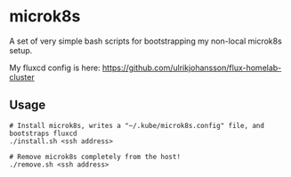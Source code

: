 # microk8s
A set of very simple bash scripts for bootstrapping my non-local microk8s setup.

My fluxcd config is here: https://github.com/ulrikjohansson/flux-homelab-cluster
## Usage
```
# Install microk8s, writes a "~/.kube/microk8s.config" file, and bootstraps fluxcd
./install.sh <ssh address>

# Remove microk8s completely from the host!
./remove.sh <ssh address>
```
